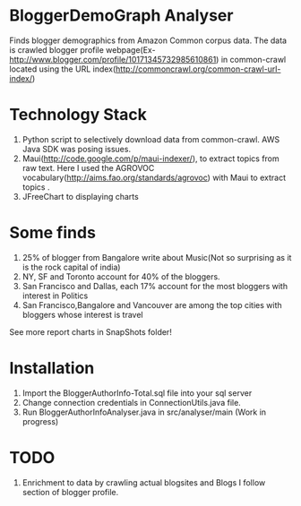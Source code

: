 BloggerDemoGraph Analyser
===========================

Finds blogger demographics from Amazon Common corpus data. The data is crawled blogger profile webpage(Ex- <http://www.blogger.com/profile/10171345732985610861>) in common-crawl located using the URL index(<http://commoncrawl.org/common-crawl-url-index/>)


Technology Stack
==================

1) Python script to selectively download data from common-crawl. AWS Java SDK was posing issues.
2) Maui(<http://code.google.com/p/maui-indexer/>), to extract topics from raw text. Here I used the AGROVOC vocabulary(<http://aims.fao.org/standards/agrovoc>) with Maui to extract topics .
3) JFreeChart to displaying charts


Some finds
==============

1) 25% of blogger from Bangalore write about Music(Not so surprising as it is the rock capital of india)
2) NY, SF and Toronto account for 40% of the bloggers.
3) San Francisco and Dallas, each 17% account for the most bloggers with interest in Politics
4) San Francisco,Bangalore and Vancouver are among the top cities with bloggers whose interest is travel

See more report charts in SnapShots folder!

Installation
=====================

1) Import the BloggerAuthorInfo-Total.sql file into your sql server
2) Change connection credentials in ConnectionUtils.java file.
3) Run BloggerAuthorInfoAnalyser.java in src/analyser/main (Work in progress)


TODO
==============

1) Enrichment to data by crawling actual blogsites and Blogs I follow section of blogger profile.
